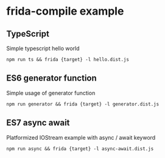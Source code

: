 # frida-compile example

## TypeScript

Simple typescript hello world

`npm run ts && frida {target} -l hello.dist.js`

## ES6 generator function

Simple usage of generator function

`npm run generator && frida {target} -l generator.dist.js`

## ES7 async await

Platformized IOStream example with async / await keyword

`npm run async && frida {target} -l async-await.dist.js`
